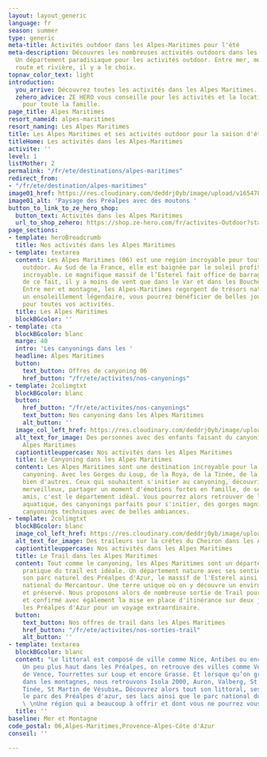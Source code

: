 ```yaml
---
layout: layout_generic
language: fr
season: summer
type: generic
meta-title: Activités outdoor dans les Alpes-Maritimes pour l'été
meta-description: Découvres les nombreuses activités outdoors dans les Alpes Maritimes.
  Un département paradisiaque pour les activités outdoor. Entre mer, montagne, falaise,
  route et rivière, il y a le choix.
topnav_color_text: light
introduction:
  you_arrive: Découvrez toutes les activités dans les Alpes Maritimes.
  zehero_advice: ZE HERO vous conseille pour les activités et la location des équipements
    pour toute la famille.
page_title: Alpes Maritimes
resort_nameid: alpes-maritimes
resort_naming: Les Alpes Maritimes
title: Les Alpes Maritimes et ses activités outdoor pour la saison d'été
titleHome: Les activités dans les Alpes-Maritimes
activite: ''
level: 1
listMother: 2
permalink: "/fr/ete/destinations/alpes-maritimes"
redirect_from:
- "/fr/ete/destination/alpes-maritimes"
image01_href: https://res.cloudinary.com/deddrj0yb/image/upload/v1654789789/website/By%20Ze%20Hero%20Activity/jane-ackerley-WiN6Az_8cGQ-unsplash.jpg
image01_alt: 'Paysage des Préalpes avec des moutons '
button_to_link_to_ze_hero_shop:
  button_text: Activités dans les Alpes Maritimes
  url_to_shop_zehero: https://shop.ze-hero.com/fr/activites-Outdoor?station=Alpes+Maritimes+%2806%29&calessonstype=all&catypegenderlistsummer=all&calessonsactivitytype=Trail&start-date=
page_sections:
- template: heroBreadcrumb
  title: Nos activités dans les Alpes Maritimes
- template: textarea
  content: Les Alpes Maritimes (06) est une région incroyable pour toutes les activités
    outdoor. Au Sud de la France, elle est baignée par le soleil profitant d’un climat
    incroyable. Le magnifique massif de l’Esterel fait office de barrage au mistral,
    de ce fait, il y a moins de vent que dans le Var et dans les Bouches-du-Rhône.
    Entre mer et montagne, les Alpes-Maritimes regorgent de trésors naturels. Avec
    un ensoleillement légendaire, vous pourrez bénéficier de belles journées de soleil
    pour toutes vos activités.
  title: Les Alpes Maritimes
  blockBGcolor: ''
- template: cta
  blockBGcolor: blanc
  marge: 40
  intro: 'Les canyonings dans les '
  headline: Alpes Maritimes
  button:
    text_button: Offres de canyoning 06
    href_button: "/fr/ete/activites/nos-canyonings"
- template: 2colimgtxt
  blockBGcolor: blanc
  button:
    href_button: "/fr/ete/activites/nos-canyonings"
    text_button: Nos canyoning dans les Alpes Maritimes
    alt_button: ''
  image_col_left_href: https://res.cloudinary.com/deddrj0yb/image/upload/v1655450388/website/Canyoning%2006/IMG-20220617-WA0003.jpg
  alt_text_for_image: Des personnes avec des enfants faisant du canyoning dans les
    Alpes Maritimes
  captiontitleuppercase: Nos activités dans les Alpes Maritimes
  title: Le Canyoning dans les Alpes Maritimes
  content: Les Alpes Maritimes sont une destination incroyable pour la pratique du
    canyoning. Avec les Gorges du Loup, de la Roya, de la Tinée, de la Vésubie et
    bien d'autres. Ceux qui souhaitent s'initier au canyoning, découvrir des lieux
    merveilleux, partager un moment d'émotions fortes en famille, de sensations entre
    amis, c'est le département idéal. Vous pourrez alors retrouver de la randonnée
    aquatique, des canyonings parfaits pour s'initier, des gorges magnifiques, des
    canyonings techniques avec de belles ambiances.
- template: 2colimgtxt
  blockBGcolor: blanc
  image_col_left_href: https://res.cloudinary.com/deddrj0yb/image/upload/v1655216730/website/summer/IMG_20200723_153002.jpg
  alt_text_for_image: Des traileurs sur la crètes du Cheiron dans les Alpes Maritimes
  captiontitleuppercase: Nos activités dans les Alpes Maritimes
  title: Le Trail dans les Alpes Maritimes
  content: Tout comme le canyoning, les Alpes Maritimes sont un département où la
    pratique du trail est idéale. Un département nature avec ses sentiers littoraux,
    son parc naturel des Préalpes d'Azur, le massif de l'Esterel ainsi que le parc
    national du Mercantour. Une terre unique où on y découvre un environnement protégé
    et préservé. Nous proposons alors de nombreuse sortie de Trail pour débutants
    et confirmé avec également la mise en place d'itinérance sur deux journées à travers
    les Préalpes d'Azur pour un voyage extraordinaire.
  button:
    text_button: Nos offres de trail dans les Alpes Maritimes
    href_button: "/fr/ete/activites/nos-sorties-trail"
    alt_button: ''
- template: textarea
  blockBGcolor: blanc
  content: "Le littoral est composé de ville comme Nice, Antibes ou encore Cannes.
    Un peu plus haut dans les Préalpes, on retrouve des villes comme Vence, St Paule
    de Vence, Tourrettes sur Loup et encore Grasse. Et lorsque qu’on grimpe plus haut
    dans les montagnes, nous retrouvons Isola 2000, Auron, Valberg, St Etienne de
    Tinée, St Martin de Vésubie… Découvrez alors tout son littoral, ses rivières,
    le parc des Préalpes d'azur, ses lacs ainsi que le parc national du Mercantour.
    \ \nUne région qui a beaucoup à offrir et dont vous ne pourrez vous ennuyer."
  title: ''
baseline: Mer et Montagne
code_postal: 06,Alpes-Maritimes,Provence-Alpes-Côte d'Azur
conseil: ''

---
```


